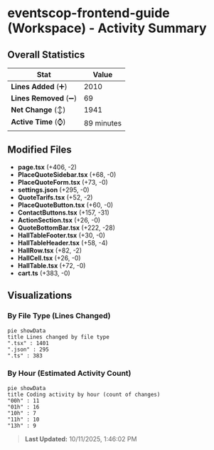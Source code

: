 # eventscop-frontend-guide (Workspace) - Activity Summary 

## Overall Statistics

| Stat                   | Value                                                             |
| ---------------------- | ----------------------------------------------------------------- |
| **Lines Added** (➕)   | 2010                                          |
| **Lines Removed** (➖) | 69                                        |
| **Net Change** (↕)    | 1941                |
| **Active Time** (⌚)   | 89 minutes |


## Modified Files
- **page.tsx** (+406, -2)
- **PlaceQuoteSidebar.tsx** (+68, -0)
- **PlaceQuoteForm.tsx** (+73, -0)
- **settings.json** (+295, -0)
- **QuoteTarifs.tsx** (+52, -2)
- **PlaceQuoteButton.tsx** (+60, -0)
- **ContactButtons.tsx** (+157, -31)
- **ActionSection.tsx** (+26, -0)
- **QuoteBottomBar.tsx** (+222, -28)
- **HallTableFooter.tsx** (+30, -0)
- **HallTableHeader.tsx** (+58, -4)
- **HallRow.tsx** (+82, -2)
- **HallCell.tsx** (+26, -0)
- **HallTable.tsx** (+72, -0)
- **cart.ts** (+383, -0)

## Visualizations

### By File Type (Lines Changed)

```mermaid
pie showData
title Lines changed by file type
".tsx" : 1401
".json" : 295
".ts" : 383
```

### By Hour (Estimated Activity Count)

```mermaid
pie showData
title Coding activity by hour (count of changes)
"00h" : 11
"01h" : 16
"10h" : 7
"11h" : 10
"13h" : 9
```


> **Last Updated:** 10/11/2025, 1:46:02 PM